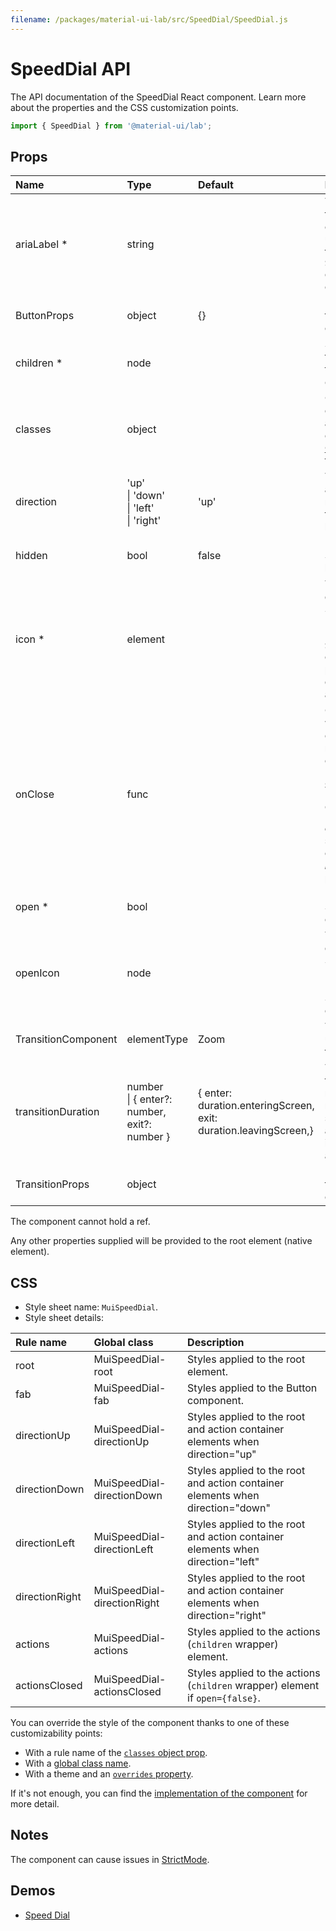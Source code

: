 ```yaml
---
filename: /packages/material-ui-lab/src/SpeedDial/SpeedDial.js
---
```


<!--- This documentation is automatically generated, do not try to edit it. -->

# SpeedDial API

<p class="description">The API documentation of the SpeedDial React component. Learn more about the properties and the CSS customization points.</p>

```js
import { SpeedDial } from '@material-ui/lab';
```



## Props

| Name | Type | Default | Description |
|:-----|:-----|:--------|:------------|
| <span class="prop-name required">ariaLabel&nbsp;*</span> | <span class="prop-type">string</span> |  | The aria-label of the `Button` element. Also used to provide the `id` for the `SpeedDial` element and its children. |
| <span class="prop-name">ButtonProps</span> | <span class="prop-type">object</span> | <span class="prop-default">{}</span> | Props applied to the [`Button`](/api/button/) element. |
| <span class="prop-name required">children&nbsp;*</span> | <span class="prop-type">node</span> |  | SpeedDialActions to display when the SpeedDial is `open`. |
| <span class="prop-name">classes</span> | <span class="prop-type">object</span> |  | Override or extend the styles applied to the component. See [CSS API](#css) below for more details. |
| <span class="prop-name">direction</span> | <span class="prop-type">'up'<br>&#124;&nbsp;'down'<br>&#124;&nbsp;'left'<br>&#124;&nbsp;'right'</span> | <span class="prop-default">'up'</span> | The direction the actions open relative to the floating action button. |
| <span class="prop-name">hidden</span> | <span class="prop-type">bool</span> | <span class="prop-default">false</span> | If `true`, the SpeedDial will be hidden. |
| <span class="prop-name required">icon&nbsp;*</span> | <span class="prop-type">element</span> |  | The icon to display in the SpeedDial Floating Action Button. The `SpeedDialIcon` component provides a default Icon with animation. |
| <span class="prop-name">onClose</span> | <span class="prop-type">func</span> |  | Callback fired when the component requests to be closed.<br><br>**Signature:**<br>`function(event: object, key: string) => void`<br>*event:* The event source of the callback<br>*key:* The key pressed |
| <span class="prop-name required">open&nbsp;*</span> | <span class="prop-type">bool</span> |  | If `true`, the SpeedDial is open. |
| <span class="prop-name">openIcon</span> | <span class="prop-type">node</span> |  | The icon to display in the SpeedDial Floating Action Button when the SpeedDial is open. |
| <span class="prop-name">TransitionComponent</span> | <span class="prop-type">elementType</span> | <span class="prop-default">Zoom</span> | The component used for the transition. |
| <span class="prop-name">transitionDuration</span> | <span class="prop-type">number<br>&#124;&nbsp;{ enter?: number, exit?: number }</span> | <span class="prop-default">{  enter: duration.enteringScreen,  exit: duration.leavingScreen,}</span> | The duration for the transition, in milliseconds. You may specify a single timeout for all transitions, or individually with an object. |
| <span class="prop-name">TransitionProps</span> | <span class="prop-type">object</span> |  | Props applied to the `Transition` element. |

The component cannot hold a ref.

Any other properties supplied will be provided to the root element (native element).

## CSS

- Style sheet name: `MuiSpeedDial`.
- Style sheet details:

| Rule name | Global class | Description |
|:-----|:-------------|:------------|
| <span class="prop-name">root</span> | <span class="prop-name">MuiSpeedDial-root</span> | Styles applied to the root element.
| <span class="prop-name">fab</span> | <span class="prop-name">MuiSpeedDial-fab</span> | Styles applied to the Button component.
| <span class="prop-name">directionUp</span> | <span class="prop-name">MuiSpeedDial-directionUp</span> | Styles applied to the root and action container elements when direction="up"
| <span class="prop-name">directionDown</span> | <span class="prop-name">MuiSpeedDial-directionDown</span> | Styles applied to the root and action container elements when direction="down"
| <span class="prop-name">directionLeft</span> | <span class="prop-name">MuiSpeedDial-directionLeft</span> | Styles applied to the root and action container elements when direction="left"
| <span class="prop-name">directionRight</span> | <span class="prop-name">MuiSpeedDial-directionRight</span> | Styles applied to the root and action container elements when direction="right"
| <span class="prop-name">actions</span> | <span class="prop-name">MuiSpeedDial-actions</span> | Styles applied to the actions (`children` wrapper) element.
| <span class="prop-name">actionsClosed</span> | <span class="prop-name">MuiSpeedDial-actionsClosed</span> | Styles applied to the actions (`children` wrapper) element if `open={false}`.

You can override the style of the component thanks to one of these customizability points:

- With a rule name of the [`classes` object prop](/customization/components/#overriding-styles-with-classes).
- With a [global class name](/customization/components/#overriding-styles-with-global-class-names).
- With a theme and an [`overrides` property](/customization/globals/#css).

If it's not enough, you can find the [implementation of the component](https://github.com/mui-org/material-ui/blob/master/packages/material-ui-lab/src/SpeedDial/SpeedDial.js) for more detail.

## Notes

The component can cause issues in [StrictMode](https://reactjs.org/docs/strict-mode.html).

## Demos

- [Speed Dial](/components/speed-dial/)

